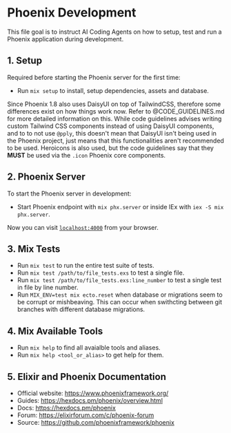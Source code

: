 # Phoenix Development

This file goal is to instruct AI Coding Agents on how to setup, test and run a Phoenix application during development.

## 1. Setup 

Required before starting the Phoenix server for the first time:

* Run `mix setup` to install, setup dependencies, assets and database.

Since Phoenix 1.8 also uses DaisyUI on top of TailwindCSS, therefore some differences exist on how things work now. Refer to @CODE_GUIDELINES.md for more detailed information on this. While code guidelines advises writing custom Tailwind CSS components instead of using DaisyUI components, and to to not use `@pply`, this doesn't mean that DaisyUI isn't being used in the Phoenix project, just means that this functionalities aren't recommended to be used. Heroicons is also used, but the code guidelines say that they **MUST** be used via the `.icon` Phoenix core components.

## 2. Phoenix Server

To start the Phoenix server in development:

* Start Phoenix endpoint with `mix phx.server` or inside IEx with `iex -S mix phx.server`.

Now you can visit [`localhost:4000`](http://localhost:4000) from your browser.

## 3. Mix Tests

* Run `mix test` to run the entire test suite of tests.
* Run `mix test /path/to/file_tests.exs` to test a single file.
* Run `mix test /path/to/file_tests.exs:line_number` to test a single test in file by line number. 
* Run `MIX_ENV=test mix ecto.reset` when database or migrations seem to be corrupt or mishbeaving. This can occur when swithcting between git branches with different database migrations.

## 4. Mix Available Tools

* Run `mix help` to find all avaialble tools and aliases.
* Run `mix help <tool_or_alias>` to get help for them.

## 5. Elixir and Phoenix Documentation

* Official website: https://www.phoenixframework.org/
* Guides: https://hexdocs.pm/phoenix/overview.html
* Docs: https://hexdocs.pm/phoenix
* Forum: https://elixirforum.com/c/phoenix-forum
* Source: https://github.com/phoenixframework/phoenix
